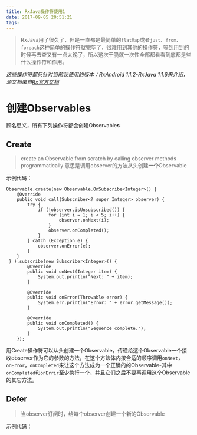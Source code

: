 ```yaml
---
title: RxJava操作符使用1
date: 2017-09-05 20:51:21
tags:
---
```


>RxJava用了很久了，但是一直都是最简单的`flatMap`或者`just`、`from`、`foreach`这种简单的操作符就完毕了，很难用到其他的操作符，等到用到的时候再去查又有一点太晚了，所以这次干脆就一次性全部都看看到底都是些什么操作符和作用。

*这些操作符都只针对当前我使用的版本：RxAndroid 1.1.2-RxJava 1.1.6来介绍，源文档来自[Rx官方文档](http://reactivex.io/documentation/operators.html#categorized)*

# 创建Observables
顾名思义，所有下列操作符都会创建Observable**s**
## Create
>create an Observable from scratch by calling observer methods programmatically
>意思是调用observer的方法从头创建**一个**Observable

示例代码：

```
Observable.create(new Observable.OnSubscribe<Integer>() {
    @Override
    public void call(Subscriber<? super Integer> observer) {
        try {
            if (!observer.isUnsubscribed()) {
                for (int i = 1; i < 5; i++) {
                    observer.onNext(i);
                }
                observer.onCompleted();
            }
        } catch (Exception e) {
            observer.onError(e);
        }
    }
 } ).subscribe(new Subscriber<Integer>() {
        @Override
        public void onNext(Integer item) {
            System.out.println("Next: " + item);
        }

        @Override
        public void onError(Throwable error) {
            System.err.println("Error: " + error.getMessage());
        }

        @Override
        public void onCompleted() {
            System.out.println("Sequence complete.");
        }
    });
```

用Create操作符可以从头创建一个Observable，传递给这个Observable一个接收observer作为它的参数的方法，在这个方法体内按合适的顺序调用`onNext`，`onError`，`onCompleted`来让这个方法成为一个正确的的Observable-其中`onCompleted`和`onErrir`至少执行一个，并且它们之后不要再调用这个Observable的其它方法。

## Defer
> 当observer订阅时，给每个observer创建一个新的Observable

示例代码：

```

```